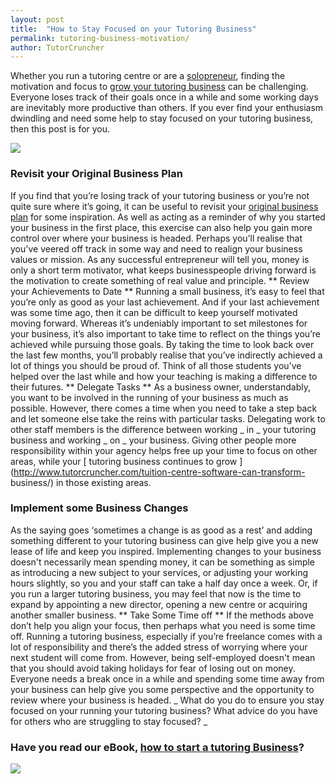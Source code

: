 ```yaml
---
layout: post
title:  "How to Stay Focused on your Tutoring Business"
permalink: tutoring-business-motivation/
author: TutorCruncher
---
```

Whether you run a tutoring centre or are a 
[solopreneur](http://www.entrepreneur.com/article/239522), 
finding the motivation and focus to 
[grow your tutoring business](http://www.tutorcruncher.com/how-to-grow-your-tuition-agency/) 
can be challenging. Everyone loses track of their
goals once in a while and some working days are inevitably more productive
than others. If you ever find your enthusiasm dwindling and need some help to
stay focused on your tutoring business, then this post is for you.

<div class="img-holder full-width">
   <img src="{{ site.static}}/img/blogs/tutor-business-plan-1024x372.jpg" alt-text="Tutor Business Plan"/>
</div>

### Revisit your Original Business Plan

If you
find that you’re losing track of your tutoring business or you’re not quite
sure where it’s going, it can be useful to revisit your 
[original business plan](http://www.tutorcruncher.com/how-to-make-a-business-plan-part-1/) for
some inspiration. As well as acting as a reminder of why you started your
business in the first place, this exercise can also help you gain more control
over where your business is headed. Perhaps you’ll realise that you've veered
off track in some way and need to realign your business values or mission. As
any successful entrepreneur will tell you, money is only a short term
motivator, what keeps businesspeople driving forward is the motivation to
create something of real value and principle. ** Review your Achievements to
Date ** Running a small business, it’s easy to feel that you’re only as good
as your last achievement. And if your last achievement was some time ago, then
it can be difficult to keep yourself motivated moving forward. Whereas it’s
undeniably important to set milestones for your business, it’s also important
to take time to reflect on the things you’re achieved while pursuing those
goals. By taking the time to look back over the last few months, you’ll
probably realise that you’ve indirectly achieved a lot of things you should be
proud of. Think of all those students you’ve helped over the last while and
how your teaching is making a difference to their futures. ** Delegate Tasks
** As a business owner, understandably, you want to be involved in the running
of your business as much as possible. However, there comes a time when you
need to take a step back and let someone else take the reins with particular
tasks. Delegating work to other staff members is the difference between
working _ in _ your tutoring business and working _ on _ your business. Giving
other people more responsibility within your agency helps free up your time to
focus on other areas, while your [ tutoring business continues to grow
](http://www.tutorcruncher.com/tuition-centre-software-can-transform-
business/) in those existing areas. 

### Implement some Business Changes

As the saying goes ‘sometimes a change is as good as a rest’ and adding something
different to your tutoring business can give help give you a new lease of life
and keep you inspired. Implementing changes to your business doesn't
necessarily mean spending money, it can be something as simple as introducing
a new subject to your services, or adjusting your working hours slightly, so
you and your staff can take a half day once a week. Or, if you run a larger
tutoring business, you may feel that now is the time to expand by appointing a
new director, opening a new centre or acquiring another smaller business. **
Take Some Time off ** If the methods above don’t help you align your focus,
then perhaps what you need is some time off. Running a tutoring business,
especially if you’re freelance comes with a lot of responsibility and there’s
the added stress of worrying where your next student will come from. However,
being self-employed doesn't mean that you should avoid taking holidays for
fear of losing out on money. Everyone needs a break once in a while and
spending some time away from your business can help give you some perspective
and the opportunity to review where your business is headed. _ What do you do
to ensure you stay focused on your running your tutoring business? What advice
do you have for others who are struggling to stay focused? _

### Have you read our eBook, [how to start a tutoring Business](http://www.amazon.co.uk/How-Start-Tutoring-Business-starting-ebook/dp/B00SNPQHMO)?

<div class="img-holder full-width">
   <img src="{{ site.static}}/img/blogs/TutorCruncher-ebook.jpg" alt-text="TutorCruncher ebook"/>
</div>

